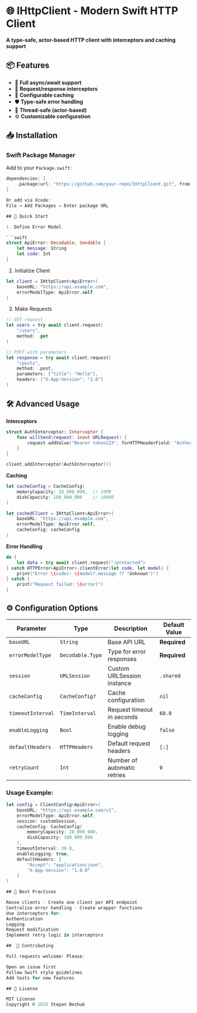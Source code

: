 # 🌐 IHttpClient - Modern Swift HTTP Client

**A type-safe, actor-based HTTP client with interceptors and caching support**

## 📦 Features

- 🚀 **Full async/await support**
- 🔄 **Request/response interceptors**
- 💾 **Configurable caching**
- 🛡️ **Type-safe error handling**
- 🧵 **Thread-safe (actor-based)**
- ⚙️ **Customizable configuration**

## 📥 Installation

### Swift Package Manager

Add to your `Package.swift`:

```swift
dependencies: [
    .package(url: "https://github.com/your-repo/IHttpClient.git", from: "1.0.0")
]

Or add via Xcode:
File → Add Packages → Enter package URL

## 🏁 Quick Start

1. Define Error Model

```swift
struct ApiError: Decodable, Sendable {
    let message: String
    let code: Int
}
```

2. Initialize Client

```swift
let client = IHttpClient<ApiError>(
    baseURL: "https://api.example.com",
    errorModelType: ApiError.self
)
```

3. Make Requests

```swift
// GET request
let users = try await client.request(
    "/users",
    method: .get
)

// POST with parameters
let response = try await client.request(
    "/posts",
    method: .post,
    parameters: ["title": "Hello"],
    headers: ["X-App-Version": "1.0"]
)
```

## 🛠 Advanced Usage

**Interceptors**

```swift
struct AuthInterceptor: Interceptor {
    func willSend(request: inout URLRequest) {
        request.addValue("Bearer token123", forHTTPHeaderField: "Authorization")
    }
}

client.addInterceptor(AuthInterceptor())
```

**Caching**

```swift
let cacheConfig = CacheConfig(
    memoryCapacity: 20_000_000,  // 20MB
    diskCapacity: 100_000_000    // 100MB
)

let cachedClient = IHttpClient<ApiError>(
    baseURL: "https://api.example.com",
    errorModelType: ApiError.self,
    cacheConfig: cacheConfig
)
```

**Error Handling**

```swift
do {
    let data = try await client.request("/protected")
} catch HTTPError<ApiError>.clientError(let code, let model) {
    print("Error \(code): \(model?.message ?? "Unknown")")
} catch {
    print("Request failed: \(error)")
}
```

## ⚙️ Configuration Options

| Parameter           | Type                  | Description                     | Default Value  |
|---------------------|-----------------------|---------------------------------|----------------|
| `baseURL`           | `String`              | Base API URL                    | **Required**   |
| `errorModelType`    | `Decodable.Type`      | Type for error responses        | **Required**   |
| `session`           | `URLSession`          | Custom URLSession instance      | `.shared`      |
| `cacheConfig`       | `CacheConfig?`        | Cache configuration             | `nil`          |
| `timeoutInterval`   | `TimeInterval`        | Request timeout in seconds      | `60.0`         |
| `enableLogging`     | `Bool`                | Enable debug logging            | `false`        |
| `defaultHeaders`    | `HTTPHeaders`         | Default request headers         | `[:]`          |
| `retryCount`        | `Int`                 | Number of automatic retries     | `0`            |

### Usage Example:

```swift
let config = ClientConfig<ApiError>(
    baseURL: "https://api.example.com/v1",
    errorModelType: ApiError.self,
    session: customSession,
    cacheConfig: CacheConfig(
        memoryCapacity: 20_000_000,
        diskCapacity: 100_000_000
    ),
    timeoutInterval: 30.0,
    enableLogging: true,
    defaultHeaders: [
        "Accept": "application/json",
        "X-App-Version": "1.0.0"
    ]
)

## 📝 Best Practices

Reuse clients - Create one client per API endpoint
Centralize error handling - Create wrapper functions
Use interceptors for:
Authentication
Logging
Request modification
Implement retry logic in interceptors

##  🤝 Contributing

Pull requests welcome! Please:

Open an issue first
Follow Swift style guidelines
Add tests for new features

## 📜 License

MIT License
Copyright © 2025 Stepan Bezhuk
